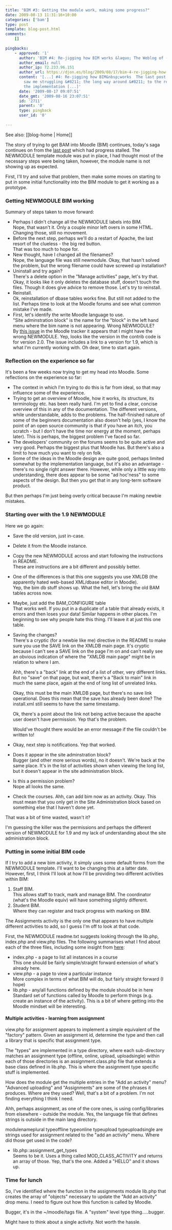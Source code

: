 ```yaml
---
title: "BIM #3: Getting the module work, making some progress?"
date: 2009-08-13 11:31:16+10:00
categories: ['bam']
type: post
template: blog-post.html
comments:
    []
    
pingbacks:
    - approved: '1'
      author: 'BIM #4: Re-jigging how BIM works &laquo; The Weblog of (a) David Jones'
      author_email: null
      author_ip: 72.233.96.151
      author_url: https://djon.es/blog/2009/08/17/bim-4-re-jigging-how-bim-works/
      content: '[...] #4: Re-jigging how BIM&nbsp;works  The last post in this series
        saw me struggling &#8211; the long way around &#8211; to the realisation that
        the implementation [...]'
      date: '2009-08-17 09:07:51'
      date_gmt: '2009-08-16 23:07:51'
      id: '2711'
      parent: '0'
      type: pingback
      user_id: '0'
    
---
```


See also: [[blog-home | Home]]

The story of trying to get BAM into Moodle (BIM) continues, today's saga continues on from the [last post](/blog2/2009/08/11/bim2-starting-the-module/) which had progress stalled. The NEWMODULE template module was put in place, I had thought most of the necessary steps were being taken, however, the module name is not showing up as expected.

First, I'll try and solve that problem, then make some moves on starting to put in some initial functionality into the BIM module to get it working as a prototype.

### Getting NEWMODULE BIM working

Summary of steps taken to move forward:

- Perhaps I didn't change all the NEWMODULE labels into BIM.  
    Nope, that wasn't it. Only a couple minor left overs in some HTML. Changing those, still no movement.
- Before the next step, perhaps we'll do a restart of Apache, the last resort of the clueless - the big red button.  
    That was too much to hope for.
- New thought, have I changed all the filenames?  
    Nope, the language file was still newmodule. Okay, that hasn't solved the problem, but the wrong filename could have screwed up installation?
- Uninstall and try again?  
    There's a delete option in the "Manage activities" page, let's try that. Okay, it looks like it only deletes the database stuff, doesn't touch the files. Though it does give advice to remove those. Let's try to reinstall.
- Reinstall.  
    Ok, reinstallation of dbase tables works fine. But still not added to the list. Perhaps time to look at the Moodle forums and see what common mistake I've made.
- First, let's identify the write Moodle language to use.  
    "Site adminstration block" is the name for the "block" in the left hand menu where the bim name is not appearing.
Wrong NEWMODULE?  
By [this issue](http://tracker.moodle.org/browse/CONTRIB-1075) in the Moodle tracker it appears that I might have the wrong NEWMODULE. Yep, looks like the version in the contrib code is for version 2.0. The issue includes a link to a version for 1.9, which is what I'm currently working with. Oh dear, time to start again.

### Reflection on the experience so far

It's been a few weeks now trying to get my head into Moodle. Some reflections on the experience so far:

- The context in which I'm trying to do this is far from ideal, so that may influence some of the experience.
- Trying to get an overview of Moodle, how it works, its structure, its terminology etc. has been really hard. I'm yet to find a clear, concise overview of this in any of the documentation. The different versions, while understandable, adds to the problems. The half-finished nature of some of the beginners documentation also doesn't help (yes, I know the point of an open source community is that if you have an itch, you scratch - but I don't have the time nor energy at the moment, perhaps later). This is perhaps, the biggest problem I've faced so far.
- The developers' community on the forums seems to be quite active and very good. Perhaps the biggest plus that Moodle has. But there's also a limit to how much you want to rely on folk.
- Some of the ideas in the Moodle design are quite good, perhaps limited somewhat by the implementation language, but it's also an advantage - there's no single right answer there. However, while only a little way into understanding, there does appear to be some "ad hoc'ness" to some aspects of the design. But then you get that in any long-term software product.

But then perhaps I'm just being overly critical because I'm making newbie mistakes.

### Starting over with the 1.9 NEWMODULE

Here we go again:

- Save the old version, just in-case.
- Delete it from the Moodle instance.
- Copy the new NEWMODULE across and start following the instructions in README.  
    These are instructions are a bit different and possibly better.
- One of the differences is that this one suggests you use XMLDB (the apparently hated web-based XML/dbase editor in Moodle).  
    Yep, the bim db stuff shows up. What the hell, let's bring the old BAM tables across now.
- Maybe, just add the BAM\_CONFIGURE table  
    That works well. If you put in a duplicate of a table that already exists, it errors and then loses your data! Similar happens in other places. I'm beginning to see why people hate this thing. I'll leave it at just this one table.
- Saving the changes?  
    There's a cryptic (for a newbie like me) directive in the README to make sure you use the SAVE link on the XMLDB main page. It's cryptic because I can't see a SAVE link on the page I'm on and can't really see an obvious indication of where the "XMLDB main page" might be in relation to where I am.
    
    Ahh, there's a "back" link at the end of a list of other, very different links. But no "save" on that page, but wait, there's a "Back to main" link in much the same place, again at the end of long list of unrelated links.
    
    Okay, this must be the main XMLDB page, but there's no save link operational. Does this mean that the save has already been done? The install.xml still seems to have the same timestamp.
    
    Ok, there's a point about the link not being active because the apache user doesn't have permission. Yep that's the problem.
    
    Would've thought there would be an error message if the file couldn't be written to!
    
- Okay, next step is notifications. Yep that worked.
- Does it appear in the site adminstration block?  
    Bugger (and other more serious words), no it doesn't. We're back at the same place. It's in the list of activities shown when viewing the long list, but it doesn't appear in the site administration block.
- Is this a permission problem?  
    Nope all looks the same.
- Check the courses. Ahh, can add bim now as an activity. Okay. This must mean that you only get in the Site Administration block based on something else that I haven't done yet.

That was a bit of time wasted, wasn't it?

I'm guessing the killer was the permissions and perhaps the different version of NEWMODULE for 1.9 and my lack of understanding about the site administration block.

### Putting in some initial BIM code

If I try to add a new bim activity, it simply uses some default forms from the NEWMODULE template. I'll want to be changing this at a latter date. However, first, I think I'll look at how I'll be providing two different activities within BIM:

1. Staff BIM.  
    This allows staff to track, mark and manage BIM. The coordinator (what's the Moodle equiv) will have something slightly different.
2. Student BIM.  
    Where they can register and track progress with marking on BIM.

The Assignments activity is the only one that appears to have multiple different activities to add, so I guess I'm off to look at that code.

First, the NEWMODULE readme.txt suggests looking through the lib.php, index.php and view.php files. The following summarises what I find about each of the three files, including some insight from [here](http://docs.moodle.org/en/Development:Modules):

- index.php - a page to list all instances in a course  
    This one should be fairly simple/straight forward extension of what's already here.
- view.php - a page to view a particular instance  
    More complex in terms of what BIM will do, but fairly straight forward (I hope)
- lib.php - any/all functions defined by the module should be in here  
    Standard set of functions called by Moodle to perform things (e.g. create an instance of the activity). This is a bit of where getting into the Moodle mindset will be interesting.

#### Multiple activities - learning from assignment

view.php for assignment appears to implement a simple equivalent of the "factory" pattern. Given an assignment id, determine the type and then call a library that is specific that assignment type.

The "types" are implemented in a type directory, where each sub-directory matches an assignment type (offline, online, upload, uploadsingle) within each of those directories is an assignment.class.php file that extends a base class defined in lib.php. This is where the assignment type specific stuff is implemented.

How does the module get the multiple entries in the "Add an activity" menu? "Advanced uploading" and "Assignments" are some of the phrases it produces. Where are they used? Well, that's a bit of a problem. I'm not finding everything I think I need.

Ahh, perhaps assignment, as one of the core ones, is using config/libraries from elsewhere - outside the module. Yes, the language file that defines strings is outside in the main lang directory.

modulenameplural typeoffline typeonline typeupload typeuploadsingle are strings used for assignment related to the "add an activity" menu. Where did those get used in the code?

- lib.php::assignment\_get\_types  
    Seems to be it. Uses a thing called MOD\_CLASS\_ACTIVITY and returns an array of those. Yep, that's the one. Added a "HELLO" and it shows up.

### Time for lunch

So, I've identified where the function in the assignments module lib.php that creates the array of "objects" necessary to update the "Add an activity" drop menu. I need to figure out how this function is called by Moodle.

Bugger, it's in the ~/moodle/tags file. A "system" level type thing.....bugger.

Might have to think about a single activity. Not worth the hassle.